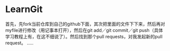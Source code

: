 # LearnGit

首先，先fork当前仓库到自己的github下面，其次把里面的文件下下来，然后再对myfile进行修改（用记事本打开），然后在git add／git commit／git push（具体学习教程上有，在这不细说了）。然后找到那个pull requests，对我发起新的pull request。
.....
